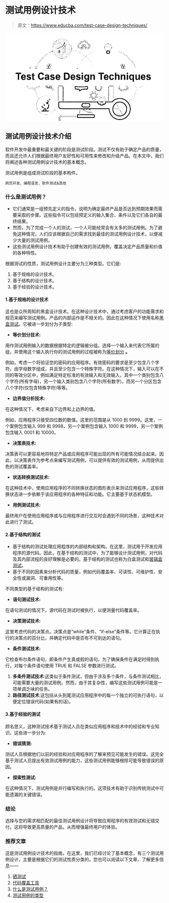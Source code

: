 # 测试用例设计技术

> 原文：<https://www.educba.com/test-case-design-techniques/>

![Test Case Design Techniques](img/ccd44e81b2c3c49891bfea1d96e54b0e.png)



## 测试用例设计技术介绍

软件开发中最重要和最关键的阶段是测试阶段。测试不仅有助于确定产品的质量，而且还允许人们根据最终用户友好性和可用性来修改和升级产品。在本文中，我们将阐述各种测试用例设计技术的基本概念。

测试用例是组成测试阶段的基本构件。

<small>网页开发、编程语言、软件测试&其他</small>

### 什么是测试用例？

*   它们通常是一组预先定义的指令，说明为确定最终产品是否达到预期效果而需要采取的步骤。这些指令可以包括预定义的输入集合、条件以及它们各自的最终结果。
*   然而，为了完成一个人的测试，一个人可能经常会有太多的测试用例。为了避免这种情况，人们应该根据自己的需求找到最佳的测试用例设计技术，以便减少大量的测试用例。
*   这些测试用例设计技术有助于创建有效的测试用例，覆盖决定产品质量和价值的各种特性。

根据测试的性质，测试用例设计主要分为三种类型。它们是:

1.  基于规格的设计技术。
2.  基于结构的设计技术。
3.  基于经验的设计技术。

#### 1.基于规格的设计技术

这也是众所周知的黑盒设计技术。在这种设计技术中，通过考虑客户的功能需求和规范来编写测试用例。产品的内部运作是不相关的。因此在这种情况下使用名称[黑盒测试](https://www.educba.com/black-box-testing/)。它被进一步划分为子类型:

*   **等价划分技术:**

用作测试用例输入的数据根据特定的逻辑被分组。选择一个输入来代表它所属的组，并使用这个输入执行你的测试用例的过程被称为[等价划分](https://www.educba.com/equivalence-partitioning/) **。**

例如，考虑一个将验证您的密码的应用程序。有效密码的要求是至少包含八个字符，由字母数字组成，并且至少包含一个特殊字符。在这种情况下，输入可以在不同的等效分区中，例如满足特定标准的有效输入和无效输入，其中一个类别包含八个字符(所有字母)，另一个输入类别包含八个字符(所有数字)，而另一个分区包含八个字符(仅包含特殊字符)等等。

*   **边界值分析技术:**

在这种情况下，考虑来自下边界和上边界的值。

例如，应用程序只接受四位数的数值。这里的范围是从 1000 到 9999。这里，一个案例包含输入 999 和 9998，另一个案例包含输入 1000 和 9999，另一个案例包含输入 0001 和 10000。

*   **决策表技术:**

决策表可以更容易地将特定产品或应用程序可能出现的所有可能情况结合起来。因此，以决策表作为参考点来编写测试用例，可以提供有效的测试用例，从而提供出色的测试覆盖率。

*   **状态转换测试技术:**

在这种技术中，使用应用程序的不同转换状态的图形表示来测试应用程序，这些转换状态进一步依赖于该应用程序的各种特征和功能。它主要基于状态机模型。

*   **用例测试技术:**

最终用户在使用应用程序或与应用程序进行交互时会遇到不同的场景，这种技术对此进行了测试。

#### 2.基于结构的测试

*   基于结构的测试处理应用程序的内部结构和架构。在这里，测试用于开发应用程序的源代码。因此，在基于结构的测试中，为了能够设计测试用例，对代码及其内部流程的良好理解是必要的。基于结构的测试也称为白盒测试和[玻璃盒测试](https://www.educba.com/glass-box-testing/)。
*   基于不同的因素来分析代码的质量，例如代码覆盖率、可读性、可维护性、安全性或漏洞、可重用性等。

不同类型的基于结构的测试有:

*   **语句测试技术:**

在语句测试的情况下，源代码在测试时被执行，以便测量代码覆盖率。

*   **决策测试技术:**

这里考虑代码的决策点。决策点是“while”条件、“if-else”条件等。它计算正在执行的决策点的百分比，并确定代码中是否有不可到达的语句。

*   **条件测试技术:**

它检查布尔条件语句，即条件产生真或假的语句。为了确保条件在满足时得到执行，对每个条件语句使用 TRUE 和 FALSE 参数进行测试。

1.  **多条件测试技术**:这类似于条件测试，但由于涉及多个条件，与条件测试相比，可能需要大量的测试用例。然而，由于其复杂性，编写这些测试用例可能是一项单调乏味的任务。
2.  **路径测试技术**:这包括从头到尾测试应用程序中的每一个独立的可执行语句，以便定位错误代码(如果有的话)。

#### 3.基于经验的测试

顾名思义，这种测试技术基于测试人员在类似应用程序和技术中的经验和专业知识。这些进一步分为:

*   **错误猜测:**

测试人员根据他们以前的经验和对应用程序的了解来预见可能发生的错误。这完全基于测试人员提出有效测试用例的能力，这些测试用例能够根除可能导致错误的原因。

*   **探索性测试:**

在这种情况下，测试用例是并行编写和执行的。这项技术有助于识别传统测试中可能遗漏的关键错误。

### 结论

选择与您的需求相匹配的最佳测试用例设计将导致应用程序的有效测试和无错交付。这将导致更高质量的产品，从而增强最终用户的体验。

### 推荐文章

这是测试用例设计技术的指南。在这里，我们已经讨论了基本概念，有三个测试用例设计，主要是根据它们的测试性质分类的。您也可以阅读以下文章，了解更多信息——

1.  [硒测试](https://www.educba.com/selenium-testing/)
2.  [代码覆盖工具](https://www.educba.com/code-coverage-tools/)
3.  [什么是测试用例？](https://www.educba.com/what-is-test-case/)
4.  [测试用例的类型](https://www.educba.com/types-of-test-case/)






